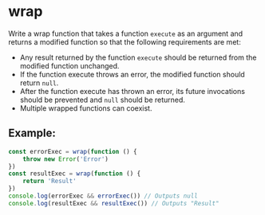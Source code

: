# wrap

Write a wrap function that takes a function `execute` as an argument and returns a modified function so that the following requirements are met:

-   Any result returned by the function `execute` should be returned from the modified function unchanged.
-   If the function execute throws an error, the modified function should return `null`.
-   After the function execute has thrown an error, its future invocations should be prevented and `null` should be returned.
-   Multiple wrapped functions can coexist.

## Example:

```js
const errorExec = wrap(function () {
	throw new Error('Error')
})
const resultExec = wrap(function () {
	return 'Result'
})
console.log(errorExec && errorExec()) // Outputs null
console.log(resultExec && resultExec()) // Outputs "Result"
```
